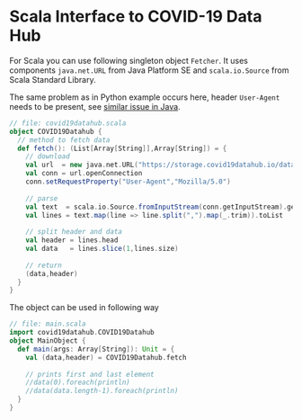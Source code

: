 # Scala Interface to COVID-19 Data Hub

For Scala you can use following singleton object `Fetcher`. It uses components `java.net.URL` from Java Platform SE and `scala.io.Source` from Scala Standard Library.

The same problem as in Python example occurs here, header `User-Agent` needs to be present, see [similar issue in Java](https://stackoverflow.com/questions/13670692/403-forbidden-with-java-but-not-web-browser).

```scala
// file: covid19datahub.scala
object COVID19Datahub {
  // method to fetch data
  def fetch(): (List[Array[String]],Array[String]) = {
    // download
    val url  = new java.net.URL("https://storage.covid19datahub.io/data-1.csv")
    val conn = url.openConnection
    conn.setRequestProperty("User-Agent","Mozilla/5.0")
    
    // parse
    val text  = scala.io.Source.fromInputStream(conn.getInputStream).getLines
    val lines = text.map(line => line.split(",").map(_.trim)).toList
    
    // split header and data
    val header = lines.head
    val data   = lines.slice(1,lines.size)
    
    // return
    (data,header)
  }
}
```

The object can be used in following way

```scala
// file: main.scala
import covid19datahub.COVID19Datahub
object MainObject {
  def main(args: Array[String]): Unit = {
    val (data,header) = COVID19Datahub.fetch
    
    // prints first and last element
    //data(0).foreach(println)
    //data(data.length-1).foreach(println)
  }
}
```
